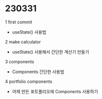 # 230331

1
first commit

- useState() 사용법

2
make calculator

- useState() 사용해서 간단한 계산기 만들기

3
components

- Components 간단한 사용법

4
portfolio components

- 어제 만든 포트폴리오에 Components 사용하기
